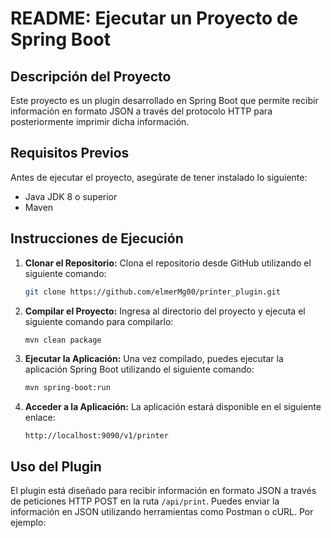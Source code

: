 # README: Ejecutar un Proyecto de Spring Boot

## Descripción del Proyecto
Este proyecto es un plugin desarrollado en Spring Boot que permite recibir información en formato JSON a través del protocolo HTTP para posteriormente imprimir dicha información.

## Requisitos Previos
Antes de ejecutar el proyecto, asegúrate de tener instalado lo siguiente:
- Java JDK 8 o superior
- Maven

## Instrucciones de Ejecución

1. **Clonar el Repositorio:**
   Clona el repositorio desde GitHub utilizando el siguiente comando:
   ```bash
   git clone https://github.com/elmerMg00/printer_plugin.git
   ```

2. **Compilar el Proyecto:**
   Ingresa al directorio del proyecto y ejecuta el siguiente comando para compilarlo:
   ```bash
   mvn clean package
   ```

3. **Ejecutar la Aplicación:**
   Una vez compilado, puedes ejecutar la aplicación Spring Boot utilizando el siguiente comando:
   ```bash
   mvn spring-boot:run 
   ```

4. **Acceder a la Aplicación:**
   La aplicación estará disponible en el siguiente enlace:
   ```
   http://localhost:9090/v1/printer
   ```

## Uso del Plugin
El plugin está diseñado para recibir información en formato JSON a través de peticiones HTTP POST en la ruta `/api/print`. Puedes enviar la información en JSON utilizando herramientas como Postman o cURL. Por ejemplo:
```bash
```
